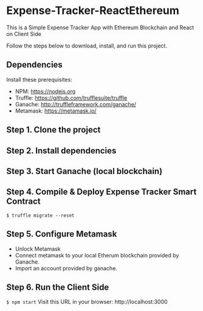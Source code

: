 # Expense-Tracker-ReactEthereum
This is a Simple Expense Tracker App with Ethereum Blockchain and React on Client Side 

Follow the steps below to download, install, and run this project.


## Dependencies
Install these prerequisites:

- NPM: https://nodejs.org
- Truffle: https://github.com/trufflesuite/truffle
- Ganache: http://truffleframework.com/ganache/
- Metamask: https://metamask.io/

## Step 1. Clone the project

## Step 2. Install dependencies

## Step 3. Start Ganache (local blockchain)

## Step 4. Compile & Deploy Expense Tracker Smart Contract
`$ truffle migrate --reset`

## Step 5. Configure Metamask

- Unlock Metamask
- Connect metamask to your local Etherum blockchain provided by Ganache.
- Import an account provided by ganache.

## Step 6. Run the Client Side
`$ npm start`
Visit this URL in your browser: http://localhost:3000

